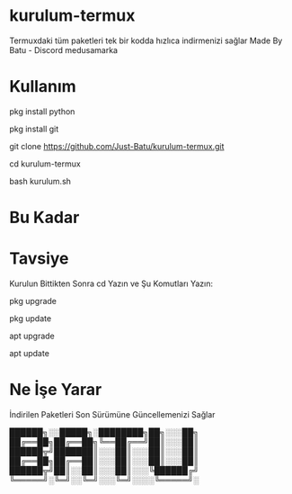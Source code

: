 # kurulum-termux
Termuxdaki tüm paketleri tek bir kodda hızlıca indirmenizi sağlar
Made By Batu - Discord medusamarka

# Kullanım

pkg install python

pkg install git

git clone https://github.com/Just-Batu/kurulum-termux.git

cd kurulum-termux

bash kurulum.sh

# Bu Kadar

# Tavsiye
Kurulun Bittikten Sonra cd Yazın ve Şu Komutları Yazın:

pkg upgrade

pkg update

apt upgrade

apt update

# Ne İşe Yarar
İndirilen Paketleri Son Sürümüne Güncellemenizi Sağlar

██████╗░░█████╗░████████╗██╗░░░██╗
██╔══██╗██╔══██╗╚══██╔══╝██║░░░██║
██████╦╝███████║░░░██║░░░██║░░░██║
██╔══██╗██╔══██║░░░██║░░░██║░░░██║
██████╦╝██║░░██║░░░██║░░░╚██████╔╝
╚═════╝░╚═╝░░╚═╝░░░╚═╝░░░░╚═════╝░
